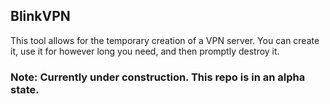 ## BlinkVPN
This tool allows for the temporary creation of a VPN server. You can create it,
use it for however long you need, and then promptly destroy it.

### Note: Currently under construction. This repo is in an alpha state.
